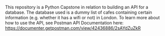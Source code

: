 This repository is a Python Capstone in relation to building an API for a database. 
The database used is a dummy list of cafes containing certain information (e.g. whether it has a wifi or not) in London.
To learn more about how to use the API, see Postman API Documentation here: https://documenter.getpostman.com/view/42436886/2sAYdZuZkR
